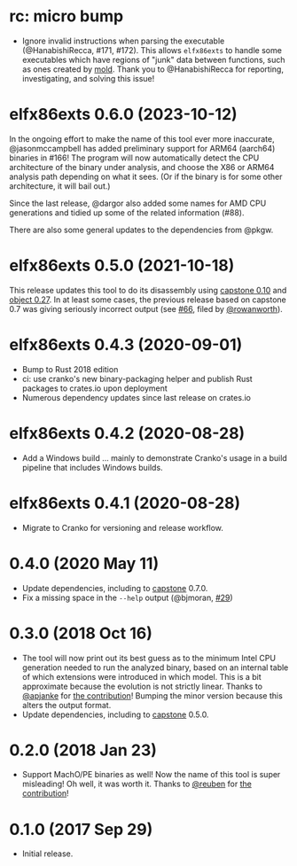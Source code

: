 # rc: micro bump

- Ignore invalid instructions when parsing the executable (@HanabishiRecca,
  #171, #172). This allows `elfx86exts` to handle some executables which have
  regions of "junk" data between functions, such as ones created by [mold].
  Thank you to @HanabishiRecca for reporting, investigating, and solving this
  issue!

[mold]: https://github.com/rui314/mold


# elfx86exts 0.6.0 (2023-10-12)

In the ongoing effort to make the name of this tool ever more inaccurate,
@jasonmccampbell has added preliminary support for ARM64 (aarch64) binaries in
#166! The program will now automatically detect the CPU architecture of the
binary under analysis, and choose the X86 or ARM64 analysis path depending on
what it sees. (Or if the binary is for some other architecture, it will bail
out.)

Since the last release, @dargor also added some names for AMD CPU generations
and tidied up some of the related information (#88).

There are also some general updates to the dependencies from @pkgw.


# elfx86exts 0.5.0 (2021-10-18)

This release updates this tool to do its disassembly using [capstone 0.10][cs]
and [object 0.27][obj]. In at least some cases, the previous release based on
capstone 0.7 was giving seriously incorrect output (see [#66], filed by
[@rowanworth]).

[cs]: https://github.com/capstone-rust/capstone-rs
[obj]: https://github.com/gimli-rs/object
[#66]: https://github.com/pkgw/elfx86exts/issues/66
[@rowanworth]: https://github.com/rowanworth


# elfx86exts 0.4.3 (2020-09-01)

- Bump to Rust 2018 edition
- ci: use cranko's new binary-packaging helper and publish Rust packages to
  crates.io upon deployment
- Numerous dependency updates since last release on crates.io


# elfx86exts 0.4.2 (2020-08-28)

- Add a Windows build ... mainly to demonstrate Cranko's usage in a build
  pipeline that includes Windows builds.


# elfx86exts 0.4.1 (2020-08-28)

- Migrate to Cranko for versioning and release workflow.


# 0.4.0 (2020 May 11)

- Update dependencies, including to
  [capstone](https://crates.io/crates/capstone) 0.7.0.
- Fix a missing space in the `--help` output (@bjmoran,
  [#29](https://github.com/pkgw/elfx86exts/pull/29))


# 0.3.0 (2018 Oct 16)

- The tool will now print out its best guess as to the minimum Intel CPU
  generation needed to run the analyzed binary, based on an internal table of
  which extensions were introduced in which model. This is a bit approximate
  because the evolution is not strictly linear. Thanks to
  [@apjanke](https://github.com/apjanke) for
  [the contribution](https://github.com/pkgw/elfx86exts/pull/10)! Bumping the
  minor version because this alters the output format.
- Update dependencies, including to
  [capstone](https://crates.io/crates/capstone) 0.5.0.


# 0.2.0 (2018 Jan 23)

- Support MachO/PE binaries as well! Now the name of this tool is super
  misleading! Oh well, it was worth it. Thanks to
  [@reuben](https://github.com/reuben) for
  [the contribution](https://github.com/pkgw/elfx86exts/pull/1)!


# 0.1.0 (2017 Sep 29)

- Initial release.
